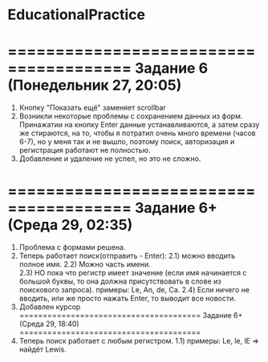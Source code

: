 # EducationalPractice
=======================================
Задание 6 (Понедельник 27, 20:05)
=======================================
1) Кнопку "Показать ещё" заменяет scrollbar
2) Возникли некоторые проблемы с сохранением данных из форм. Принажатии на кнопку Enter данные устанавливаются, а затем сразу же стираются,
на то, чтобы я потратил очень много времени (часов 6-7), но у меня так и не вышло, поэтому поиск, авторизация и регистрация работают
не полностью.
3) Добавление и удаление не успел, но это не сложно.
 
=======================================
Задание 6+ (Среда 29, 02:35)
=======================================
1) Проблема с формами решена.
2) Теперь работает поиск(отправить - Enter):
  2.1) можно вводить полное имя.
  2.2) Можно часть имени.  
  2.3) НО пока что регистр имеет значение (если имя начинается с большой буквы, то она должна присутствовать в слове из поискового запроса). 
  примеры: Le, An, de, Ca.
  2.4) Если ничего не вводить, или же просто нажать Enter, то выводит все новости.
3) Добавлен курсор
=======================================
Задание 6+ (Среда 29, 18:40)
=======================================
1) Теперь поиск работает с любым регистром.
 1.1) примеры: Le, le, lE => найдёт Lewis.
